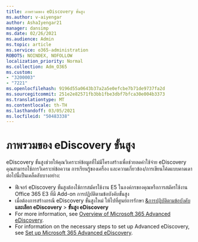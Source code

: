 ```yaml
---
title: ภาพรวมของ eDiscovery ขั้นสูง
ms.author: v-aiyengar
author: AshaIyengar21
manager: dansimp
ms.date: 02/26/2021
ms.audience: Admin
ms.topic: article
ms.service: o365-administration
ROBOTS: NOINDEX, NOFOLLOW
localization_priority: Normal
ms.collection: Adm_O365
ms.custom:
- "3200003"
- "7221"
ms.openlocfilehash: 9196d55a0643b37a2a5e0efcbe7b71de9737fa2d
ms.sourcegitcommit: 251e2e82571fb3bb1fbe3dbf7bfca30e004b3373
ms.translationtype: MT
ms.contentlocale: th-TH
ms.lasthandoff: 03/05/2021
ms.locfileid: "50483338"
---
```

# <a name="overview-of-advanced-ediscovery"></a>ภาพรวมของ eDiscovery ขั้นสูง

eDiscovery ขั้นสูงช่วยให้คุณวิเคราะห์ข้อมูลที่ไม่มีโครงสร้างเพื่อช่วยลดค่าใช้จ่าย eDiscovery คุณสามารถใช้การวิเคราะห์ข้อความ การเรียนรู้ของเครื่อง และความเกี่ยวข้อง/การเขียนโค้ดแบบคาดเดา ต่อไปนี้เป็นเคล็ดลับบางอย่าง:

- ฟีเจอร์ eDiscovery ขั้นสูงต้องใช้การสมัครใช้งาน E5 ในองค์กรของคุณหรือการสมัครใช้งาน Office 365 E3 ที่มี Add-on การปฏิบัติตามข้อบังคับขั้นสูง
- เมื่อต้องการสร้างกรณี eDiscovery ขั้นสูงใหม่ ให้ไปที่ศูนย์การรักษา [&การปฏิบัติตามข้อบังคับ](https://go.microsoft.com/fwlink/p/?linkid=2077143)**และเลือก eDiscovery**  >  **ขั้นสูง eDiscovery**
- For more information, see [Overview of Microsoft 365 Advanced eDiscovery](https://go.microsoft.com/fwlink/?linkid=2101588).
- For information on the necessary steps to set up Advanced eDiscovery, see [Set up Microsoft 365 Advanced eDiscovery](https://go.microsoft.com/fwlink/?linkid=2122672).